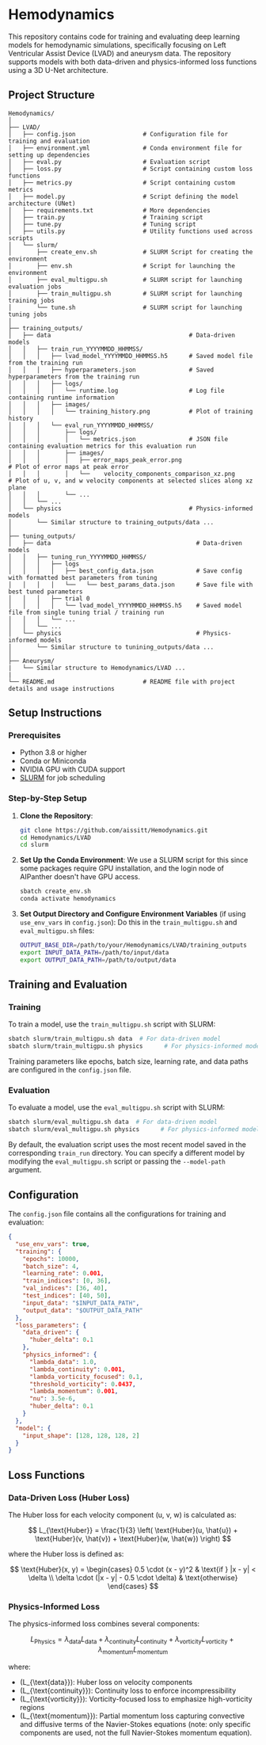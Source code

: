 # Hemodynamics

This repository contains code for training and evaluating deep learning models for hemodynamic simulations, specifically focusing on Left Ventricular Assist Device (LVAD) and aneurysm data. The repository supports models with both data-driven and physics-informed loss functions using a 3D U-Net architecture.

## Project Structure

```
Hemodynamics/                         
│
├── LVAD/                             
│   ├── config.json                   # Configuration file for training and evaluation
│   ├── environment.yml               # Conda environment file for setting up dependencies
│   ├── eval.py                       # Evaluation script
│   ├── loss.py                       # Script containing custom loss functions
│   ├── metrics.py                    # Script containing custom metrics
│   ├── model.py                      # Script defining the model architecture (UNet)
│   ├── requirements.txt              # More dependencies
│   ├── train.py                      # Training script
│   ├── tune.py                       # Tuning script
│   ├── utils.py                      # Utility functions used across scripts
│   └── slurm/
│       ├── create_env.sh             # SLURM Script for creating the environment
│       ├── env.sh                    # Script for launching the environment
│       ├── eval_multigpu.sh          # SLURM script for launching evaluation jobs                   
│       ├── train_multigpu.sh         # SLURM script for launching training jobs
│       └── tune.sh                   # SLURM script for launching tuning jobs
│
├── training_outputs/                          
│   ├── data                                       # Data-driven models
│   │   ├── train_run_YYYYMMDD_HHMMSS/
│   │   │   ├── lvad_model_YYYYMMDD_HHMMSS.h5      # Saved model file from the training run
│   │   │   ├── hyperparameters.json               # Saved hyperparameters from the training run
│   │   │   ├── logs/                     
│   │   │   │   └── runtime.log                    # Log file containing runtime information
│   │   │   ├── images/                   
│   │   │   │   └── training_history.png           # Plot of training history
│   │   │   └── eval_run_YYYYMMDD_HHMMSS/ 
│   │   │       ├── logs/                 
│   │   │       │   └── metrics.json               # JSON file containing evaluation metrics for this evaluation run
│   │   │       ├── images/               
│   │   │       │   ├── error_maps_peak_error.png                            # Plot of error maps at peak error
│   │   │       │   └──    velocity_components_comparison_xz.png             # Plot of u, v, and w velocity components at selected slices along xz plane
│   │   │       └── ...                   
│   │   └── ...
│   └── physics                                    # Physics-informed models
│       └── Similar structure to training_outputs/data ...
│                 
├── tuning_outputs/
│   ├── data                                         # Data-driven models
│   │   ├── tuning_run_YYYYMMDD_HHMMSS/
│   │   │   ├── logs
│   │   │   │   ├── best_config_data.json            # Save config with formatted best parameters from tuning
│   │   │   │   └──   └── best_params_data.json      # Save file with best tuned parameters
│   │   │   ├── trial 0
│   │   │   │   └── lvad_model_YYYYMMDD_HHMMSS.h5    # Saved model file from single tuning trial / training run
│   │   │   └── ... 
│   │   └── ...
│   └── physics                                      # Physics-informed models
│       └── Similar structure to tunining_outputs/data ...
│
├── Aneurysm/
|   └── Similar structure to Hemodynamics/LVAD ...
|
└── README.md                         # README file with project details and usage instructions
```

## Setup Instructions

### Prerequisites

- Python 3.8 or higher
- Conda or Miniconda
- NVIDIA GPU with CUDA support
- [SLURM](https://slurm.schedmd.com/) for job scheduling

### Step-by-Step Setup

1. **Clone the Repository**:
   ```bash
   git clone https://github.com/aissitt/Hemodynamics.git
   cd Hemodynamics/LVAD
   cd slurm

2. **Set Up the Conda Environment**:
   We use a SLURM script for this since some packages require GPU installation, and the login node of AIPanther doesn't have GPU access.
   ```bash
   sbatch create_env.sh
   conda activate hemodynamics
   ```

4. **Set Output Directory and Configure Environment Variables** (if using `use_env_vars` in `config.json`):
   Do this in the `train_multigpu.sh` and `eval_multigpu.sh` files:
   ```bash
   OUTPUT_BASE_DIR=/path/to/your/Hemodynamics/LVAD/training_outputs
   export INPUT_DATA_PATH=/path/to/input/data
   export OUTPUT_DATA_PATH=/path/to/output/data
   ```

## Training and Evaluation

### Training

To train a model, use the `train_multigpu.sh` script with SLURM:

```bash
sbatch slurm/train_multigpu.sh data  # For data-driven model
sbatch slurm/train_multigpu.sh physics      # For physics-informed model
```

Training parameters like epochs, batch size, learning rate, and data paths are configured in the `config.json` file.

### Evaluation

To evaluate a model, use the `eval_multigpu.sh` script with SLURM:

```bash
sbatch slurm/eval_multigpu.sh data  # For data-driven model
sbatch slurm/eval_multigpu.sh physics      # For physics-informed model
```

By default, the evaluation script uses the most recent model saved in the corresponding `train_run` directory. You can specify a different model by modifying the `eval_multigpu.sh` script or passing the `--model-path` argument.

## Configuration

The `config.json` file contains all the configurations for training and evaluation:

```json
{
  "use_env_vars": true, 
  "training": {
    "epochs": 10000,
    "batch_size": 4,
    "learning_rate": 0.001,
    "train_indices": [0, 36],
    "val_indices": [36, 40],
    "test_indices": [40, 50],
    "input_data": "$INPUT_DATA_PATH",  
    "output_data": "$OUTPUT_DATA_PATH" 
  },
  "loss_parameters": {
    "data_driven": {
      "huber_delta": 0.1
    },
    "physics_informed": {
      "lambda_data": 1.0,
      "lambda_continuity": 0.001,
      "lambda_vorticity_focused": 0.1,
      "threshold_vorticity": 0.0437,
      "lambda_momentum": 0.001,
      "nu": 3.5e-6,
      "huber_delta": 0.1
    }
  },
  "model": {
    "input_shape": [128, 128, 128, 2]
  }
}
```

## Loss Functions

### Data-Driven Loss (Huber Loss)

The Huber loss for each velocity component (u, v, w) is calculated as:

$$
L_{\text{Huber}} = \frac{1}{3} \left( \text{Huber}(u, \hat{u}) + \text{Huber}(v, \hat{v}) + \text{Huber}(w, \hat{w}) \right)
$$

where the Huber loss is defined as:

$$
\text{Huber}(x, y) = 
\begin{cases} 
0.5 \cdot (x - y)^2 & \text{if } |x - y| < \delta \\
\delta \cdot (|x - y| - 0.5 \cdot \delta) & \text{otherwise}
\end{cases}
$$

### Physics-Informed Loss

The physics-informed loss combines several components:

$$
L_{\text{Physics}} = \lambda_{\text{data}}L_{\text{data}} + \lambda_{\text{continuity}}L_{\text{continuity}} + \lambda_{\text{vorticity}}L_{\text{vorticity}} + \lambda_{\text{momentum}}L_{\text{momentum}}
$$

where:

- \(L_{\text{data}}\): Huber loss on velocity components
- \(L_{\text{continuity}}\): Continuity loss to enforce incompressibility
- \(L_{\text{vorticity}}\): Vorticity-focused loss to emphasize high-vorticity regions
- \(L_{\text{momentum}}\): Partial momentum loss capturing convective and diffusive terms of the Navier-Stokes equations (note: only specific components are used, not the full Navier-Stokes momentum equation).

